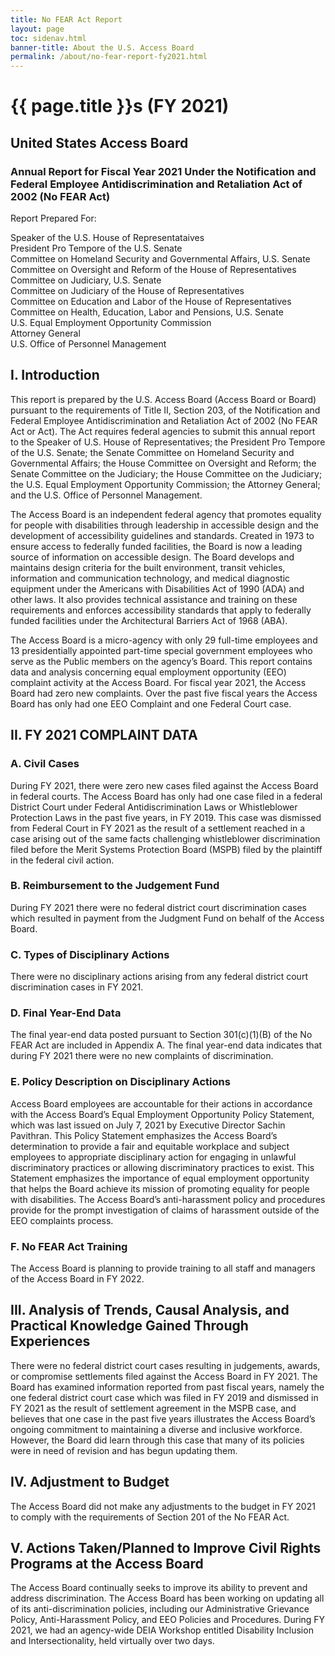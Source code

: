 ```yaml
---
title: No FEAR Act Report
layout: page
toc: sidenav.html
banner-title: About the U.S. Access Board
permalink: /about/no-fear-report-fy2021.html
---
```


# {{ page.title }}s (FY 2021)

## United States Access Board

### Annual Report for Fiscal Year 2021 Under the Notification and Federal Employee Antidiscrimination and Retaliation Act of 2002 (No FEAR Act)

Report Prepared For:

Speaker of the U.S. House of Representataives \
President Pro Tempore of the U.S. Senate \
Committee on Homeland Security and Governmental Affairs, U.S. Senate \
Committee on Oversight and Reform of the House of Representatives \
Committee on Judiciary, U.S. Senate \
Committee on Judiciary of the House of Representatives \
Committee on Education and Labor of the House of Representatives \
Committee on Health, Education, Labor and Pensions, U.S. Senate \
U.S. Equal Employment Opportunity Commission \
Attorney General \
U.S. Office of Personnel Management

## I. Introduction

This report is prepared by the U.S. Access Board (Access Board or Board) pursuant to the requirements of Title II, Section 203, of the Notification and Federal Employee Antidiscrimination and Retaliation Act of 2002 (No FEAR Act or Act). The Act requires federal agencies to submit this annual report to the Speaker of U.S. House of Representatives; the President Pro Tempore of the U.S. Senate; the Senate Committee on Homeland Security and Governmental Affairs; the House Committee on Oversight and Reform; the Senate Committee on the Judiciary; the House Committee on the Judiciary; the U.S. Equal Employment Opportunity Commission; the Attorney General; and the U.S. Office of Personnel Management.

The Access Board is an independent federal agency that promotes equality for people with disabilities through leadership in accessible design and the development of accessibility guidelines and standards. Created in 1973 to ensure access to federally funded facilities, the Board is now a leading source of information on accessible design. The Board develops and maintains design criteria for the built environment, transit vehicles, information and communication technology, and medical diagnostic equipment under the Americans with Disabilities Act of 1990 (ADA) and other laws. It also provides technical assistance and training on these requirements and enforces accessibility standards that apply to federally funded facilities under the Architectural Barriers Act of 1968 (ABA).

The Access Board is a micro-agency with only 29 full-time employees and 13 presidentially appointed part-time special government employees who serve as the Public members on the agency’s Board. This report contains data and analysis concerning equal employment opportunity (EEO) complaint activity at the Access Board. For fiscal year 2021, the Access Board had zero new complaints. Over the past five fiscal years the Access Board has only had one EEO Complaint and one Federal Court case.

## II. FY 2021 COMPLAINT DATA

### A.  Civil Cases

During FY 2021, there were zero new cases filed against the Access Board in federal courts. The Access Board has only had one case filed in a federal District Court under Federal Antidiscrimination Laws or Whistleblower Protection Laws in the past five years, in FY 2019. This case was dismissed from Federal Court in FY 2021 as the result of a settlement reached in a case arising out of the same facts challenging whistleblower discrimination filed before the Merit Systems Protection Board (MSPB) filed by the plaintiff in the federal civil action.

### B.  Reimbursement to the Judgement Fund

During FY 2021 there were no federal district court discrimination cases which resulted in payment from the Judgment Fund on behalf of the Access Board.

### C.  Types of Disciplinary Actions

There were no disciplinary actions arising from any federal district court discrimination cases in FY 2021.

### D. Final Year-End Data

The final year-end data posted pursuant to Section 301(c)(1)(B) of the No FEAR Act are included in Appendix A. The final year-end data indicates that during FY 2021 there were no new complaints of discrimination.

### E.  Policy Description on Disciplinary Actions

Access Board employees are accountable for their actions in accordance with the Access Board’s Equal Employment Opportunity Policy Statement, which was last issued on July 7, 2021 by Executive Director Sachin Pavithran. This Policy Statement emphasizes the Access Board’s determination to provide a fair and equitable workplace and subject employees to appropriate disciplinary action for engaging in unlawful discriminatory practices or allowing discriminatory practices to exist. This Statement emphasizes the importance of equal employment opportunity that helps the Board achieve its mission of promoting equality for people with disabilities. The Access Board’s anti-harassment policy and procedures provide for the prompt investigation of claims of harassment outside of the EEO complaints process.

### F.  No FEAR Act Training

The Access Board is planning to provide training to all staff and managers of the Access Board in FY 2022.

## III.  Analysis of Trends, Causal Analysis, and Practical Knowledge Gained Through Experiences

There were no federal district court cases resulting in judgements, awards, or compromise settlements filed against the Access Board in FY 2021. The Board has examined information reported from past fiscal years, namely the one federal district court case which was filed in FY 2019 and dismissed in FY 2021 as the result of settlement agreement in the MSPB case, and believes that one case in the past five years illustrates the Access Board’s ongoing commitment to maintaining a diverse and inclusive workforce. However, the Board did learn through this case that many of its policies were in need of revision and has begun updating them.

## IV.  Adjustment to Budget

The Access Board did not make any adjustments to the budget in FY 2021 to comply with the requirements of Section 201 of the No FEAR Act.

## V.  Actions Taken/Planned to Improve Civil Rights Programs at the Access Board

The Access Board continually seeks to improve its ability to prevent and address discrimination. The Access Board has been working on updating all of its anti-discrimination policies, including our Administrative Grievance Policy, Anti-Harassment Policy, and EEO Policies and Procedures. During FY 2021, we had an agency-wide DEIA Workshop entitled Disability Inclusion and Intersectionality, held virtually over two days.

